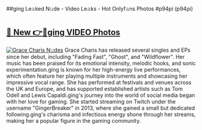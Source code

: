 ##ging Le𝚊ked N𝚞de - Video Le𝚊ks - Hot Onlyf𝚊ns Photos #p94pi (p94pi)

# <h2><a href="https://mediaupload.pro?title=ging&ref=9FEB">🔗 New 👉🔴ging VIDEO Photos</a></h2>

[![Grace Charis N𝚞des](https://i.imgur.com/rIISA9y.gif)](https://mediaupload.pro?title=ging&ref=9FEB)
Grace Charis has released several singles and EPs since her debut, including "Fading Fast", "Ghost", and "Wildflower". Her music has been praised for its emotional intensity, melodic hooks, and sonic experimentation.ging is known for her high-energy live performances, which often feature her playing multiple instruments and showcasing her impressive vocal range. She has performed at festivals and venues across the UK and Europe, and has supported established artists such as Tom Odell and Lewis Capaldi.ging's journey into the world of social media began with her love for gaming. She started streaming on Twitch under the username "GingerBreaker" in 2013, where she gained a small but dedicated following.ging's charisma and infectious energy shone through her streams, making her a popular figure in the gaming community.